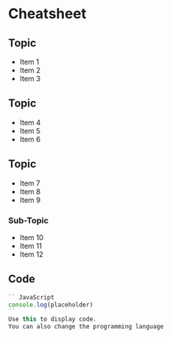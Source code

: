 # Cheatsheet

## Topic
- Item 1
- Item 2
- Item 3

## Topic
- Item 4
- Item 5
- Item 6

## Topic
- Item 7
- Item 8
- Item 9

### Sub-Topic
- Item 10
- Item 11
- Item 12

## Code
``` JavaScript
`` JavaScript
console.log(placeholder)
`` 
Use this to display code.
You can also change the programming language 
```
